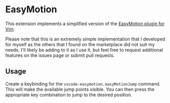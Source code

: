 # EasyMotion

This extension implements a simplified version of the [EasyMotion plugin for Vim](https://github.com/easymotion/vim-easymotion).

Please note that this is an extremely simple implementation that I developed for myself as the others that I found on the marketplace did not suit my needs.  I'll likely be adding to it as I use it, but feel free to request additional features on the issues page or submit pull requests.

## Usage

Create a keybinding for the `vscode-easymotion.easyMotionJump` command.  This will make the available jump points visible.  You can then press the appropriate key combination to jump to the desired position.